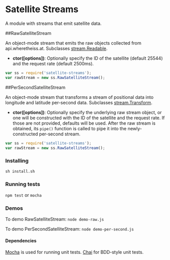 # Satellite Streams

A module with streams that emit satellite data.

##RawSatelliteStream

An object-mode stream that emits the raw objects collected from api.wheretheiss.at. Subclasses [stream.Readable](http://nodejs.org/api/stream.html#stream_class_stream_readable).

* **ctor([options])**: Optionally specify the ID of the satellite (default 25544) and the request rate (default 2500ms).

```javascript
var ss = require('satellite-streams');
var rawStream = new ss.RawSatelliteStream();
```

##PerSecondSatelliteStream

An object-mode stream that transforms a stream of positional data into longitude and latitude per-second data. Subclasses [stream.Transform](http://nodejs.org/api/stream.html#stream_class_stream_transform).

* **ctor([options])**: Optionally specify the underlying raw stream object, or one will be constructed with the ID of the satellite and the request rate. If those are not provided, defaults will be used. After the raw stream is obtained, its `pipe()` function is called to pipe it into the newly-constructed per-second stream.

```javascript
var ss = require('satellite-streams');
var rawStream = new ss.RawSatelliteStream();
```

### Installing

`sh install.sh`

### Running tests

`npm test` or `mocha`

### Demos

To demo RawSatelliteStream: `node demo-raw.js`  

To demo PerSecondSatelliteStream: `node demo-per-second.js`

#### Dependencies

[Mocha](http://visionmedia.github.io/mocha/) is used for running unit tests. [Chai](http://chaijs.com/api/bdd/) for BDD-style unit tests.
